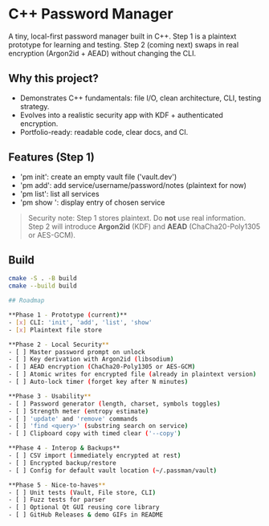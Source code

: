 # C++ Password Manager

A tiny, local-first password manager built in C++.
Step 1 is a plaintext prototype for learning and testing.
Step 2 (coming next) swaps in real encryption (Argon2id + AEAD) without changing the CLI.

## Why this project?
- Demonstrates C++ fundamentals: file I/O, clean architecture, CLI, testing strategy.
- Evolves into a realistic security app with KDF + authenticated encryption.
- Portfolio-ready: readable code, clear docs, and CI.

## Features (Step 1)
- 'pm init': create an empty vault file ('vault.dev')
- 'pm add': add service/username/password/notes (plaintext for now)
- 'pm list': list all services
- 'pm show <service>': display entry of chosen service

> Security note: Step 1 stores plaintext. Do **not** use real information.
> Step 2 will introduce **Argon2id** (KDF) and **AEAD** (ChaCha20-Poly1305 or AES-GCM).

## Build
```bash
cmake -S . -B build
cmake --build build

## Roadmap

**Phase 1 - Prototype (current)**
- [x] CLI: 'init', 'add', 'list', 'show'
- [x] Plaintext file store

**Phase 2 - Local Security**
- [ ] Master password prompt on unlock
- [ ] Key derivation with Argon2id (libsodium)
- [ ] AEAD encryption (ChaCha20-Poly1305 or AES-GCM)
- [ ] Atomic writes for encrypted file (already in plaintext version)
- [ ] Auto-lock timer (forget key after N minutes)

**Phase 3 - Usability**
- [ ] Password generator (length, charset, symbols toggles)
- [ ] Strength meter (entropy estimate)
- [ ] 'update' and 'remove' commands
- [ ] 'find <query>' (substring search on service)
- [ ] Clipboard copy with timed clear ('--copy')

**Phase 4 - Interop & Backups**
- [ ] CSV import (immediately encrypted at rest)
- [ ] Encrypted backup/restore
- [ ] Config for default vault location (~/.passman/vault)

**Phase 5 - Nice-to-haves**
- [ ] Unit tests (Vault, File store, CLI)
- [ ] Fuzz tests for parser
- [ ] Optional Qt GUI reusing core library
- [ ] GitHub Releases & demo GIFs in README